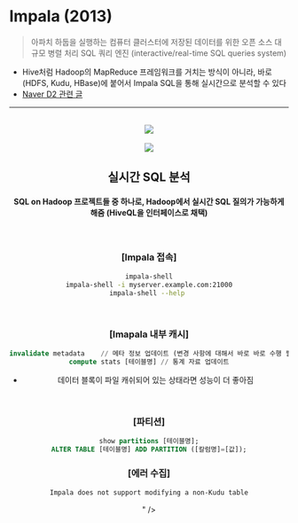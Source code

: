 # Impala (2013)
> 아파치 하둡을 실행하는 컴퓨터 클러스터에 저장된 데이터를 위한 오픈 소스 대규모 병렬 처리 SQL 쿼리 엔진 (interactive/real-time SQL queries system)
* Hive처럼 Hadoop의 MapReduce 프레임워크를 거치는 방식이 아니라, 바로 (HDFS, Kudu, HBase)에 붙어서 Impala SQL을 통해 실시간으로 분석할 수 있다
* [Naver D2 관련 글](https://d2.naver.com/helloworld/246342)


<hr>
<br>

<div align="center">
  <img src="https://user-images.githubusercontent.com/37537227/127774811-334d3780-ef2f-46b7-bc41-ca8f5a3e88b0.png" />
</div>

<br>

<div align="center">
  <img src="https://img1.daumcdn.net/thumb/R720x0.q80/?scode=mtistory2&fname=http%3A%2F%2Fcfile2.uf.tistory.com%2Fimage%2F227B6842544E025602235F" >
<br>

## 실시간 SQL 분석
#### SQL on Hadoop 프로젝트들 중 하나로, Hadoop에서 실시간 SQL 질의가 가능하게 해줌 (HiveQL을 인터페이스로 채택)

<br>

### [Impala 접속]
```bash
impala-shell
impala-shell -i myserver.example.com:21000
impala-shell --help 
```

<br>

### [Imapala 내부 캐시]
```sql
invalidate metadata    // 메타 정보 업데이트 (변경 사항에 대해서 바로 바로 수행 필요)
compute stats [테이블명] // 통계 자료 업데이트
```
* 데이터 블록이 파일 캐쉬되어 있는 상태라면 성능이 더 좋아짐

<br> 

### [파티션]

```sql
show partitions [테이블명];
ALTER TABLE [테이블명] ADD PARTITION ([칼럼명]=[값]);

```

### [에러 수집]

```bash
Impala does not support modifying a non-Kudu table
```
" />
</div>
